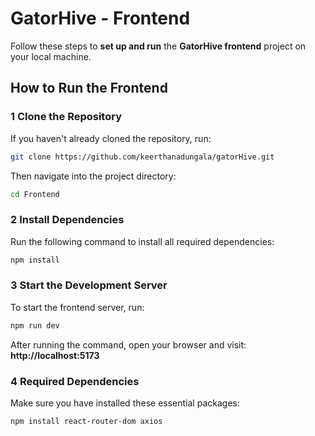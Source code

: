 # GatorHive - Frontend

Follow these steps to **set up and run** the **GatorHive frontend** project on your local machine.

##  How to Run the Frontend 

### 1 Clone the Repository
If you haven't already cloned the repository, run:
```bash
git clone https://github.com/keerthanadungala/gatorHive.git

```
Then navigate into the project directory:
```bash
cd Frontend
```

### 2 Install Dependencies
Run the following command to install all required dependencies:
```bash
npm install
```

### 3 Start the Development Server
To start the frontend server, run:
```bash
npm run dev
```
After running the command, open your browser and visit:  **http://localhost:5173**

### 4 Required Dependencies
Make sure you have installed these essential packages:
```bash
npm install react-router-dom axios
```

